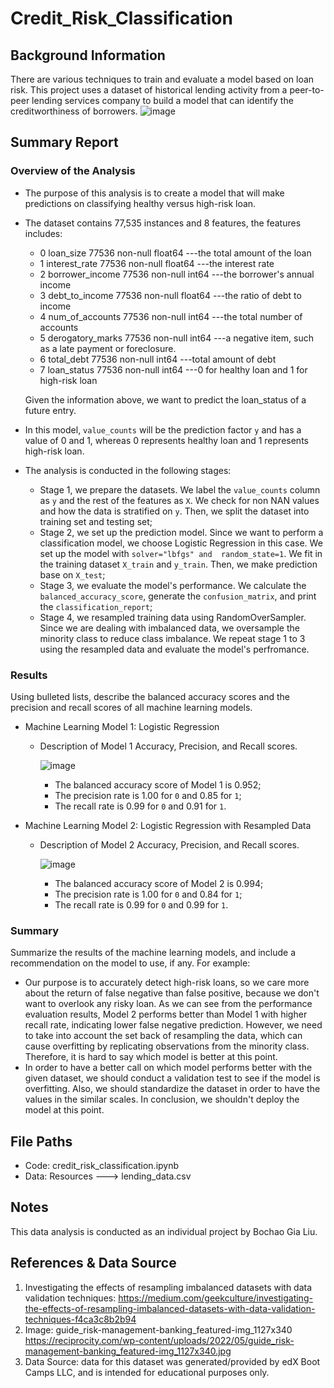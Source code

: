 # Credit_Risk_Classification

## Background Information
There are various techniques to train and evaluate a model based on loan risk. This project uses a dataset of historical lending activity from a peer-to-peer lending services company to build a model that can identify the creditworthiness of borrowers.
![image](https://github.com/gialiubc/credit-risk-classification/assets/141379548/987401cc-0c1a-4181-91c0-2e71e7290f6b)

## Summary Report

### Overview of the Analysis
* The purpose of this analysis is to create a model that will make predictions on classifying healthy versus high-risk loan.

* The dataset contains 77,535 instances and 8 features, the features includes:
  * 0   loan_size         77536 non-null  float64 ---the total amount of the loan
  * 1   interest_rate     77536 non-null  float64 ---the interest rate
  * 2   borrower_income   77536 non-null  int64   ---the borrower's annual income
  * 3   debt_to_income    77536 non-null  float64 ---the ratio of debt to income
  * 4   num_of_accounts   77536 non-null  int64   ---the total number of accounts
  * 5   derogatory_marks  77536 non-null  int64   ---a negative item, such as a late payment or foreclosure. 
  * 6   total_debt        77536 non-null  int64   ---total amount of debt
  * 7   loan_status       77536 non-null  int64   ---0 for healthy loan and 1 for high-risk loan

  Given the information above, we want to predict the loan_status of a future entry.

* In this model, `value_counts` will be the prediction factor `y` and has a value of 0 and 1, whereas 0 represents healthy loan and 1 represents high-risk loan.

* The analysis is conducted in the following stages:
  * Stage 1, we prepare the datasets. We label the `value_counts` column as `y` and the rest of the features as `X`. We check for non NAN values and how the data is stratified on `y`. Then, we split the dataset into training set and testing set;
  * Stage 2, we set up the prediction model. Since we want to perform a classification model, we choose Logistic Regression in this case. We set up the model with `solver="lbfgs" and  random_state=1`. We fit in the training dataset `X_train` and `y_train`. Then, we make prediction base on `X_test`;
  * Stage 3, we evaluate the model's performance. We calculate the `balanced_accuracy_score`, generate the `confusion_matrix`, and print the `classification_report`;
  * Stage 4, we resampled training data using RandomOverSampler. Since we are dealing with imbalanced data, we oversample the minority class to reduce class imbalance. We repeat stage 1 to 3 using the resampled data and evaluate the model's perfromance.

### Results

Using bulleted lists, describe the balanced accuracy scores and the precision and recall scores of all machine learning models.

* Machine Learning Model 1: Logistic Regression 
  * Description of Model 1 Accuracy, Precision, and Recall scores.
  
    ![image](https://github.com/gialiubc/credit-risk-classification/assets/141379548/edd532e0-677c-4b56-8e67-4b1e9a6767ba)

    * The balanced accuracy score of Model 1 is 0.952;
    * The precision rate is 1.00 for `0` and 0.85 for `1`;
    * The recall rate is 0.99 for `0` and 0.91 for `1`.
    
* Machine Learning Model 2: Logistic Regression with Resampled Data
  * Description of Model 2 Accuracy, Precision, and Recall scores.

    ![image](https://github.com/gialiubc/credit-risk-classification/assets/141379548/6760e9ae-92c7-43ab-bfa4-76458a97ca0e)
  
    * The balanced accuracy score of Model 2 is 0.994;
    * The precision rate is 1.00 for `0` and 0.84 for `1`;
    * The recall rate is 0.99 for `0` and 0.99 for `1`.

### Summary

Summarize the results of the machine learning models, and include a recommendation on the model to use, if any. For example:
* Our purpose is to accurately detect high-risk loans, so we care more about the return of false negative than false positive, because we don't want to overlook any risky loan. As we can see from the performance evaluation results, Model 2 performs better than Model 1 with higher recall rate, indicating lower false negative prediction. However, we need to take into account the set back of resampling the data, which can cause overfitting by replicating observations from the minority class. Therefore, it is hard to say which model is better at this point.
* In order to have a better call on which model performs better with the given dataset, we should conduct a validation test to see if the model is overfitting. Also, we should standardize the dataset in order to have the values in the similar scales. In conclusion, we shouldn't deploy the model at this point.

## File Paths

- Code: credit_risk_classification.ipynb
- Data: Resources ---> lending_data.csv

## Notes

This data analysis is conducted as an individual project by Bochao Gia Liu. 

## References & Data Source

1. Investigating the effects of resampling imbalanced datasets with data validation techniques: https://medium.com/geekculture/investigating-the-effects-of-resampling-imbalanced-datasets-with-data-validation-techniques-f4ca3c8b2b94
2. Image: guide_risk-management-banking_featured-img_1127x340 https://reciprocity.com/wp-content/uploads/2022/05/guide_risk-management-banking_featured-img_1127x340.jpg
3. Data Source: data for this dataset was generated/provided by edX Boot Camps LLC, and is intended for educational purposes only.

